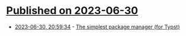 # [Published on 2023-06-30](index.md)

* [2023-06-30, 20:59:34](https://lobste.rs/s/g9hkks/simplest_package_manager_for_typst) - [The simplest package manager (for Typst)](https://typst.app/blog/2023/package-manager)

